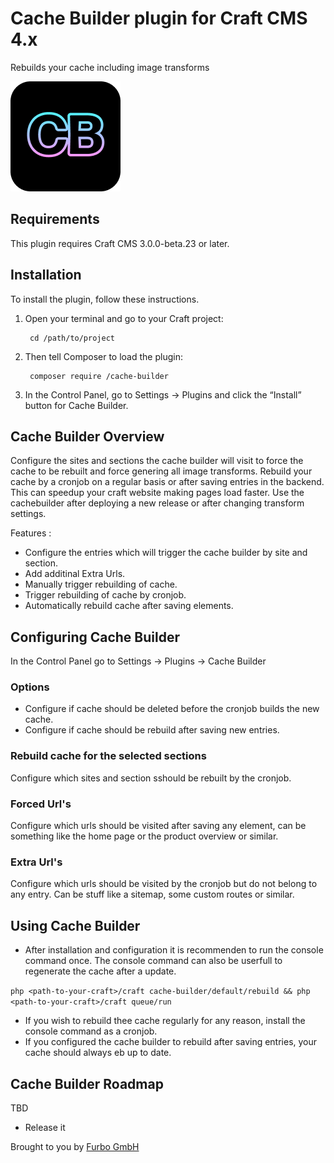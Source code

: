 # Cache Builder plugin for Craft CMS 4.x

Rebuilds your cache including image transforms

![Screenshot](resources/img/plugin-logo.png)

## Requirements

This plugin requires Craft CMS 3.0.0-beta.23 or later.

## Installation

To install the plugin, follow these instructions.

1. Open your terminal and go to your Craft project:

        cd /path/to/project

2. Then tell Composer to load the plugin:

        composer require /cache-builder

3. In the Control Panel, go to Settings → Plugins and click the “Install” button for Cache Builder.

## Cache Builder Overview

Configure the sites and sections the cache builder will visit to force the cache to be rebuilt and force genering all image transforms.
Rebuild your cache by a cronjob on a regular basis or after saving entries in the backend.
This can speedup your craft website making pages load faster.
Use the cachebuilder after deploying a new release or after changing transform settings.

Features :
* Configure the entries which will trigger the cache builder by site and section.
* Add additinal Extra Urls.
* Manually trigger rebuilding of cache.
* Trigger rebuilding of cache by cronjob.
* Automatically rebuild cache after saving elements.

## Configuring Cache Builder

In the Control Panel go to Settings -> Plugins -> Cache Builder
### Options
* Configure if cache should be deleted before the cronjob builds the new cache.
* Configure if cache should be rebuild after saving new entries.

### Rebuild cache for the selected sections
Configure which sites and section sshould be rebuilt by the cronjob.
### Forced Url's
Configure which urls should be visited after saving any element, can be something like the home page or the product overview or similar.

### Extra Url's
Configure which urls should be visited by the cronjob but do not belong to any entry. Can be stuff like a sitemap, some custom routes or similar.

## Using Cache Builder
* After installation and configuration it is recommenden to run the console command once. The console command can also be userfull to regenerate the cache after a update.

``php <path-to-your-craft>/craft cache-builder/default/rebuild && php <path-to-your-craft>/craft queue/run ``

* If you wish to rebuild thee cache regularly for any reason, install the console command as a cronjob.
* If you configured the cache builder to rebuild after saving entries, your cache should always eb up to date.

## Cache Builder Roadmap

TBD

* Release it

Brought to you by [Furbo GmbH](https://furbo.ch)
